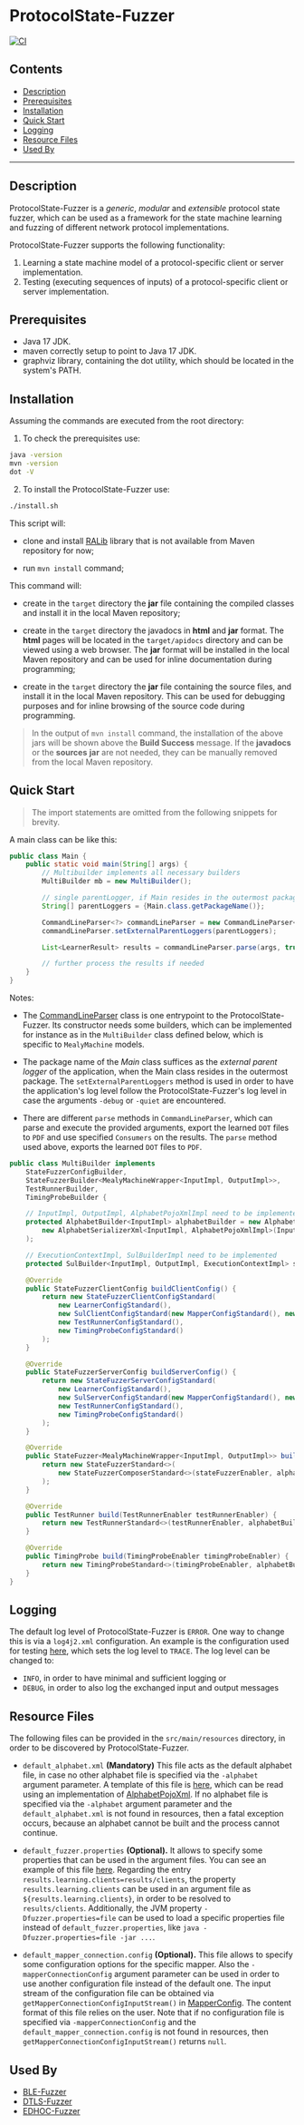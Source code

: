 # ProtocolState-Fuzzer

[![CI](https://github.com/protocol-fuzzing/protocol-state-fuzzer/actions/workflows/ci.yml/badge.svg)](https://github.com/protocol-fuzzing/protocol-state-fuzzer/actions/workflows/ci.yml)

## Contents

* [Description](#description)
* [Prerequisites](#prerequisites)
* [Installation](#installation)
* [Quick Start](#quick-start)
* [Logging](#logging)
* [Resource Files](#resource-files)
* [Used By](#used-by)
--------

## Description

ProtocolState-Fuzzer is a _generic_, _modular_ and _extensible_ protocol state fuzzer,
which can be used as a framework for the state machine learning and fuzzing of
different network protocol implementations.

ProtocolState-Fuzzer supports the following functionality:

1. Learning a state machine model of a protocol-specific client or server implementation.
2. Testing (executing sequences of inputs) of a protocol-specific client or server implementation.

## Prerequisites

* Java 17 JDK.
* maven correctly setup to point to Java 17 JDK.
* graphviz library, containing the dot utility, which should be located in the system's PATH.

## Installation

Assuming the commands are executed from the root directory:

1. To check the prerequisites use:
```bash
java -version
mvn -version
dot -V
```

2. To install the ProtocolState-Fuzzer use:
```bash
./install.sh
```
This script will:

* clone and install [RALib](https://github.com/LearnLib/ralib) library that is
  not available from Maven repository for now;

* run `mvn install` command;

This command will:

* create in the `target` directory the **jar** file containing the compiled
  classes and install it in the local Maven repository;

* create in the `target` directory the javadocs in **html** and **jar** format.
  The **html** pages will be located in the `target/apidocs` directory and can
  be viewed using a web browser. The **jar** format will be installed in the
  local Maven repository and can be used for inline documentation during
  programming;

* create in the `target` directory the **jar** file containing the source files,
  and install it in the local Maven repository. This can be used for debugging
  purposes and for inline browsing of the source code during programming.

> In the output of `mvn install` command, the installation of the above jars
  will be shown above the **Build Success** message. If the **javadocs** or the
  **sources** **jar** are not needed, they can be manually removed from the
  local Maven repository.

## Quick Start

> The import statements are omitted from the following snippets for brevity.

A main class can be like this:
```java
public class Main {
    public static void main(String[] args) {
        // Multibuilder implements all necessary builders
        MultiBuilder mb = new MultiBuilder();

        // single parentLogger, if Main resides in the outermost package
        String[] parentLoggers = {Main.class.getPackageName()};

        CommandLineParser<?> commandLineParser = new CommandLineParser<>(mb, mb, mb, mb);
        commandLineParser.setExternalParentLoggers(parentLoggers);

        List<LearnerResult> results = commandLineParser.parse(args, true);

        // further process the results if needed
    }
}
```

Notes:

* The [CommandLineParser](src/main/java/com/github/protocolfuzzing/protocolstatefuzzer/entrypoints/CommandLineParser.java)
  class is one entrypoint to the ProtocolState-Fuzzer. Its constructor needs some builders,
  which can be implemented for instance as in the `MultiBuilder` class defined below,
  which is specific to `MealyMachine` models.

* The package name of the *Main* class suffices as the *external parent logger* of the
  application, when the Main class resides in the outermost package. The `setExternalParentLoggers`
  method is used in order to have the application's log level follow the ProtocolState-Fuzzer's
  log level in case the arguments `-debug` or `-quiet` are encountered.

* There are different `parse` methods in `CommandLineParser`, which can parse
  and execute the provided arguments, export the learned `DOT` files to `PDF` and
  use specified `Consumers` on the results. The `parse` method used above, exports the
  learned `DOT` files to `PDF`.

```java
public class MultiBuilder implements
    StateFuzzerConfigBuilder,
    StateFuzzerBuilder<MealyMachineWrapper<InputImpl, OutputImpl>>,
    TestRunnerBuilder,
    TimingProbeBuilder {

    // InputImpl, OutputImpl, AlphabetPojoXmlImpl need to be implemented
    protected AlphabetBuilder<InputImpl> alphabetBuilder = new AlphabetBuilderStandard<>(
        new AlphabetSerializerXml<InputImpl, AlphabetPojoXmlImpl>(InputImpl.class, AlphabetPojoXmlImpl.class)
    );

    // ExecutionContextImpl, SulBuilderImpl need to be implemented
    protected SulBuilder<InputImpl, OutputImpl, ExecutionContextImpl> sulBuilder = new SulBuilderImpl();

    @Override
    public StateFuzzerClientConfig buildClientConfig() {
        return new StateFuzzerClientConfigStandard(
            new LearnerConfigStandard(),
            new SulClientConfigStandard(new MapperConfigStandard(), new SulAdapterConfigStandard()),
            new TestRunnerConfigStandard(),
            new TimingProbeConfigStandard()
        );
    }

    @Override
    public StateFuzzerServerConfig buildServerConfig() {
        return new StateFuzzerServerConfigStandard(
            new LearnerConfigStandard(),
            new SulServerConfigStandard(new MapperConfigStandard(), new SulAdapterConfigStandard()),
            new TestRunnerConfigStandard(),
            new TimingProbeConfigStandard()
        );
    }

    @Override
    public StateFuzzer<MealyMachineWrapper<InputImpl, OutputImpl>> build(StateFuzzerEnabler stateFuzzerEnabler) {
        return new StateFuzzerStandard<>(
            new StateFuzzerComposerStandard<>(stateFuzzerEnabler, alphabetBuilder, sulBuilder).initialize()
        );
    }

    @Override
    public TestRunner build(TestRunnerEnabler testRunnerEnabler) {
        return new TestRunnerStandard<>(testRunnerEnabler, alphabetBuilder, sulBuilder).initialize();
    }

    @Override
    public TimingProbe build(TimingProbeEnabler timingProbeEnabler) {
        return new TimingProbeStandard<>(timingProbeEnabler, alphabetBuilder, sulBuilder).initialize();
    }
}
```

## Logging

The default log level of ProtocolState-Fuzzer is `ERROR`. One way to change this is
via a `log4j2.xml` configuration. An example is the configuration used for testing
[here](src/test/resources/log4j2.xml), which sets the log level to `TRACE`.
The log level can be changed to:

* `INFO`, in order to have minimal and sufficient logging or
* `DEBUG`, in order to also log the exchanged input and output messages


## Resource Files

The following files can be provided in the `src/main/resources` directory, in
order to be discovered by ProtocolState-Fuzzer.

* `default_alphabet.xml` **(Mandatory)** This file acts as the default alphabet
  file, in case no other alphabet file is specified via the `-alphabet` argument
  parameter. A template of this file is [here](src/test/resources/default_alphabet.xml),
  which can be read using an implementation of
  [AlphabetPojoXml](src/main/java/com/github/protocolfuzzing/protocolstatefuzzer/components/learner/alphabet/xml/AlphabetPojoXml.java).
  If no alphabet file is specified via the `-alphabet` argument parameter and the
  `default_alphabet.xml` is not found in resources, then a fatal exception occurs,
  because an alphabet cannot be built and the process cannot continue.

* `default_fuzzer.properties` **(Optional).** It allows to specify some properties
  that can be used in the argument files. You can see an example of this file
  [here](src/test/resources/default_fuzzer.properties).
  Regarding the entry `results.learning.clients=results/clients`, the property
  `results.learning.clients` can be used in an argument file as `${results.learning.clients}`,
  in order to be resolved to `results/clients`. Additionally, the JVM property
  `-Dfuzzer.properties=file` can be used to load a specific properties file instead
  of `default_fuzzer.properties`, like `java -Dfuzzer.properties=file -jar ...`.

* `default_mapper_connection.config` **(Optional).** This file allows to specify
  some configuration options for the specific mapper. Also the `-mapperConnectionConfig`
  argument parameter can be used in order to use another configuration file instead
  of the default one. The input stream of the configuration file can be obtained
  via `getMapperConnectionConfigInputStream()`
  in [MapperConfig](src/main/java/com/github/protocolfuzzing/protocolstatefuzzer/components/sul/mapper/config/MapperConfig.java).
  The content format of this file relies on the user. Note that if no configuration
  file is specified via `-mapperConnectionConfig` and the `default_mapper_connection.config`
  is not found in resources, then `getMapperConnectionConfigInputStream()` returns `null`.

## Used By

* [BLE-Fuzzer](https://github.com/protocol-fuzzing/ble-fuzzer)
* [DTLS-Fuzzer](https://github.com/assist-project/dtls-fuzzer)
* [EDHOC-Fuzzer](https://github.com/protocol-fuzzing/edhoc-fuzzer)
